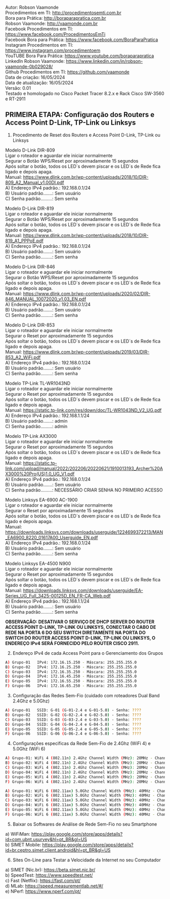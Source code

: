 Autor: Robson Vaamonde<br>
Procedimentos em TI: http://procedimentosemti.com.br<br>
Bora para Prática: http://boraparapratica.com.br<br>
Robson Vaamonde: http://vaamonde.com.br<br>
Facebook Procedimentos em TI: https://www.facebook.com/ProcedimentosEmTi<br>
Facebook Bora para Prática: https://www.facebook.com/BoraParaPratica<br>
Instagram Procedimentos em TI: https://www.instagram.com/procedimentoem<br>
YouTUBE Bora Para Prática: https://www.youtube.com/boraparapratica<br>
LinkedIn Robson Vaamonde: https://www.linkedin.com/in/robson-vaamonde-0b029028/<br>
Github Procedimentos em TI: https://github.com/vaamonde<br>
Data de criação: 16/05/2024<br>
Data de atualização: 16/05/2024<br>
Versão: 0.01<br>
Testado e homologado no Cisco Packet Tracer 8.2.x e Rack Cisco SW-3560 e RT-2911

## PRIMEIRA ETAPA: Configuração dos Routers e Access Point D-Link, TP-Link ou Linksys

01. Procedimento de Reset dos Routers e Access Point D-Link, TP-Link ou Linksys

  Modelo D-Link DIR-809<br>
  Ligar o roteador e aguardar ele iniciar normalmente<br>
  Segurar o Botão WPS/Reset por aproximadamente 15 segundos<br>
  Após soltar o botão, todos os LED´s devem piscar e os LED´s de Rede fica ligado e depois apaga.<br>
  Manual: https://www.dlink.com.br/wp-content/uploads/2018/10/DIR-809_A2_Manual_v1.00DI.pdf<br>
    A) Endereço IPv4 padrão.: 192.168.0.1/24<br>
    B) Usuário padrão.......: Sem usuário<br>
    C) Senha padrão.........: Sem senha<br>

  Modelo D-Link DIR-819<br>
  Ligar o roteador e aguardar ele iniciar normalmente<br>
  Segurar o Botão WPS/Reset por aproximadamente 15 segundos<br>
  Após soltar o botão, todos os LED´s devem piscar e os LED´s de Rede fica ligado e depois apaga.<br>
  Manual: https://www.dlink.com.br/wp-content/uploads/2018/10/DIR-819_A1_PPPoE.pdf<br>
    A) Endereço IPv4 padrão.: 192.168.0.1/24<br>
    B) Usuário padrão.......: Sem usuário<br>
    C) Senha padrão.........: Sem senha<br>

  Modelo D-Link DIR-846<br>
  Ligar o roteador e aguardar ele iniciar normalmente<br>
  Segurar o Botão WPS/Reset por aproximadamente 15 segundos<br>
  Após soltar o botão, todos os LED´s devem piscar e os LED´s de Rede fica ligado e depois apaga.<br>
  Manual: https://www.dlink.com.br/wp-content/uploads/2020/02/DIR-846_MANUAL_10072020_v1.03_EN.pdf<br>
    A) Endereço IPv4 padrão.: 192.168.0.1/24<br>
    B) Usuário padrão.......: Sem usuário<br>
    C) Senha padrão.........: Sem senha<br>

  Modelo D-Link DIR-853<br>
  Ligar o roteador e aguardar ele iniciar normalmente<br>
  Segurar o Reset por aproximadamente 15 segundos<br>
  Após soltar o botão, todos os LED´s devem piscar e os LED´s de Rede fica ligado e depois apaga.<br>
  Manual: https://www.dlink.com.br/wp-content/uploads/2019/03/DIR-853_A2_WiFi.pdf<br>
    A) Endereço IPv4 padrão.: 192.168.0.1/24<br>
    B) Usuário padrão.......: Sem usuário<br>
    C) Senha padrão.........: Sem senha<br>

  Modelo TP-Link TL-WR1043ND<br>
  Ligar o roteador e aguardar ele iniciar normalmente<br>
  Segurar o Reset por aproximadamente 15 segundos<br>
  Após soltar o botão, todos os LED´s devem piscar e os LED´s de Rede fica ligado e depois apaga.<br>
  Manual: https://static.tp-link.com/res/down/doc/TL-WR1043ND_V2_UG.pdf<br>
    A) Endereço IPv4 padrão.: 192.168.1.1/24<br>
    B) Usuário padrão.......: admin<br>
    C) Senha padrão.........: admin<br>

  Modelo TP-Link AX3000<br>
  Ligar o roteador e aguardar ele iniciar normalmente<br>
  Segurar o Reset por aproximadamente 15 segundos<br>
  Após soltar o botão, todos os LED´s devem piscar e os LED´s de Rede fica ligado e depois apaga.<br>
  Manual: https://static.tp-link.com/upload/manual/2022/202206/20220621/1910013193_Archer%20AX3000%20Pro(US)1.0_UG_V1.pdf<br>
    A) Endereço IPv4 padrão.: 192.168.0.1/24<br>
    B) Usuário padrão.......: Sem usuário<br>
    C) Senha padrão.........: NECESSÁRIO CRIAR SENHA NO PRIMEIRO ACESSO<br>

  Modelo Linksys EA-6900 AC-1900<br>
  Ligar o roteador e aguardar ele iniciar normalmente<br>
  Segurar o Reset por aproximadamente 15 segundos<br>
  Após soltar o botão, todos os LED´s devem piscar e os LED´s de Rede fica ligado e depois apaga.<br>
  Manual: https://downloads.linksys.com/downloads/userguide/1224699372213/MAN_EA6900_8220_01617A00_Userguide_EN.pdf<br>
    A) Endereço IPv4 padrão.: 192.168.0.1/24<br>
    B) Usuário padrão.......: Sem usuário<br>
    C) Senha padrão.........: Sem senha<br>

  Modelo Linksys EA-4500 N900<br>
  Ligar o roteador e aguardar ele iniciar normalmente<br>
  Segurar o Reset por aproximadamente 15 segundos<br>
  Após soltar o botão, todos os LED´s devem piscar e os LED´s de Rede fica ligado e depois apaga.<br>
  Manual: https://downloads.linksys.com/downloads/userguide/EA-Series_UG_Full_3425-00125D_EN_FR-CA_Web.pdf<br>
    A) Endereço IPv4 padrão.: 192.168.1.1/24<br>
    B) Usuário padrão.......: Sem usuário<br>
    C) Senha padrão.........: Sem senha<br>

**OBSERVAÇÃO: DESATIVAR O SERVIÇO DE DHCP SERVER DO ROUTER ACCESS POINT D-LINK, TP-LINK OU LINKSYS, CONECTAR O CABO DE REDE NA PORTA 6 DO SEU SWITCH DIRETAMENTE NA PORTA DO SWITCH DO ROUTER ACCESS POINT D-LINK, TP-LINK OU LINKSYS, O ENDEREÇO IPv4 SERÁ FORNECIDO PELO ROUTER CISCO 2911.**

02. Endereço IPv4 de cada Access Point para o Gerenciamento dos Grupos
```bash
A) Grupo-01   IPv4: 172.16.15.250 - Máscara: 255.255.255.0
B) Grupo-02   IPv4: 172.16.25.250 - Máscara: 255.255.255.0
C) Grupo-03   IPv4: 172.16.35.250 - Máscara: 255.255.255.0
D) Grupo-04   IPv4: 172.16.45.250 - Máscara: 255.255.255.0
E) Grupo-05   IPv4: 172.16.55.250 - Máscara: 255.255.255.0
F) Grupo-06   IPv4: 172.16.65.250 - Máscara: 255.255.255.0
```

03. Configuração das Redes Sem-Fio (cuidado com roteadores Dual Band 2.4Ghz e 5.0Ghz)
```bash
A) Grupo-01   SSID: G-01 (G-01-2.4 e G-01-5.0) - Senha: ????
B) Grupo-02   SSID: G-02 (G-02-2.4 e G-02-5.0) - Senha: ????
C) Grupo-03   SSID: G-03 (G-03-2.4 e G-03-5.0) - Senha: ????
D) Grupo-04   SSID: G-04 (G-04-2.4 e G-04-5.0) - Senha: ????
E) Grupo-05   SSID: G-05 (G-05-2.4 e G-05-5.0) - Senha: ????
F) Grupo-06   SSID: G-06 (G-06-2.4 e G-06-5.0) - Senha: ????
```

04. Configurações especificas da Rede Sem-Fio de 2.4Ghz (WiFi 4) e 5.0Ghz (WiFi 6)
```bash
A) Grupo-01: WiFi 4 (802.11n) 2.4Ghz Channel Width (MHz): 20MHz - Channel: 01 - Transmit Power: Medium - Security Protocol: WPA2
B) Grupo-02: WiFi 4 (802.11n) 2.4Ghz Channel Width (MHz): 20MHz - Channel: 06 - Transmit Power: Medium - Security Protocol: WPA2
C) Grupo-03: WiFi 4 (802.11n) 2.4Ghz Channel Width (MHz): 20MHz - Channel: 11 - Transmit Power: Medium - Security Protocol: WPA2
D) Grupo-04: WiFi 4 (802.11n) 2.4Ghz Channel Width (MHz): 20MHz - Channel: 01 - Transmit Power: Medium - Security Protocol: WPA2
E) Grupo-05: WiFi 4 (802.11n) 2.4Ghz Channel Width (MHz): 20MHz - Channel: 06 - Transmit Power: Medium - Security Protocol: WPA2
F) Grupo-06: WiFi 4 (802.11n) 2.4Ghz Channel Width (MHz): 20MHz - Channel: 11 - Transmit Power: Medium - Security Protocol: WPA2

A) Grupo-01: WiFi 6 (802.11ax) 5.0Ghz Channel Width (MHz): 40MHz - Channel: 038 - Transmit Power: High - Security Protocol: WPA2
B) Grupo-02: WiFi 6 (802.11ax) 5.0Ghz Channel Width (MHz): 40MHz - Channel: 046 - Transmit Power: High - Security Protocol: WPA2
C) Grupo-03: WiFi 6 (802.11ax) 5.0Ghz Channel Width (MHz): 40MHz - Channel: 151 - Transmit Power: High - Security Protocol: WPA2
D) Grupo-04: WiFi 6 (802.11ax) 5.0Ghz Channel Width (MHz): 40MHz - Channel: 159 - Transmit Power: High - Security Protocol: WPA2
E) Grupo-05: WiFi 6 (802.11ax) 5.0Ghz Channel Width (MHz): 40MHz - Channel: 038 - Transmit Power: High - Security Protocol: WPA2
F) Grupo-06: WiFi 6 (802.11ax) 5.0Ghz Channel Width (MHz): 40MHz - Channel: 046 - Transmit Power: High - Security Protocol: WPA2
```

05. Baixar os Softwares de Análise de Rede Sem-Fio no seu Smartphone

  a) WiFiMan: https://play.google.com/store/apps/details?id=com.ubnt.usurvey&hl=pt_BR&gl=US<br>
  b) SIMET Mobile: https://play.google.com/store/apps/details?id=br.ceptro.simet.client.android&hl=pt_BR&gl=US

06. Sites On-Line para Testar a Velocidade da Internet no seu Computador

  a) SIMET (Nic.br): https://beta.simet.nic.br/<br>
  b) SpeedTest: https://www.speedtest.net/<br>
  c) Fast (Netflix): https://fast.com/pt/<br>
  d) MLab: https://speed.measurementlab.net/#/<br>
  e) NPerf: https://www.nperf.com/pt/
